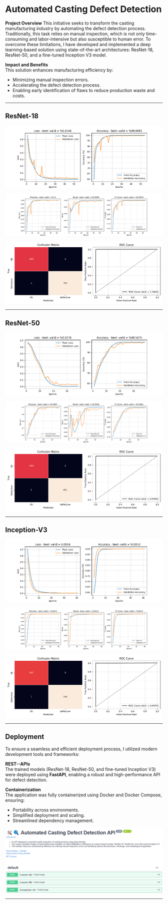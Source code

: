# Automated Casting Defect Detection

**Project Overview**
This initiative seeks to transform the casting manufacturing industry by automating the defect detection process. Traditionally, this task relies on manual inspection, which is not only time-consuming and labor-intensive but also susceptible to human error. To overcome these limitations, I have developed and implemented a deep learning-based solution using state-of-the-art architectures: ResNet-18, ResNet-50, and a fine-tuned Inception V3 model.

**Impact and Benefits**  
This solution enhances manufacturing efficiency by:

- Minimizing manual inspection errors.  
- Accelerating the defect detection process.  
- Enabling early identification of flaws to reduce production waste and costs.  

---

## ResNet-18

![image 1](results/ResNet-18/accuracy_loss_plot.png)

![image 2](results/ResNet-18/precision_recall_f1_plot.png)

![image 3](results/ResNet-18/threshold/roc_and_confusion_th=0.1.png)

---

## ResNet-50

![image 1](results/ResNet-50/accuracy_loss_plot.png)

![image 2](results/ResNet-50/precision_recall_f1_plot.png)

![image 3](results/ResNet-50/threshold/roc_and_confusion_th=0.1.png)

---

## Inception-V3

![image 1](results/Inception-v3/accuracy_loss_plot.png)

![image 2](results/Inception-v3/precision_recall_f1_plot.png)

![image 3](results/Inception-v3/roc_and_confusion_th=0.4.png)

---

## Deployment  

To ensure a seamless and efficient deployment process, I utilized modern development tools and frameworks:  

**REST--APIs**  
   The trained models (ResNet-18, ResNet-50, and fine-tuned Inception V3) were deployed using **FastAPI**, enabling a robust and high-performance API for defect detection.  

**Containerization**  
The application was fully containerized using Docker and Docker Compose, ensuring:  

- Portability across environments.  
- Simplified deployment and scaling.  
- Streamlined dependency management.

![API](results/API.png)

---
